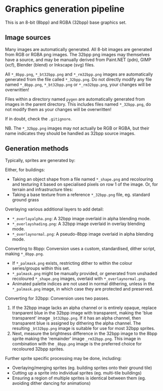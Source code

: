 # Graphics generation pipeline
This is an 8-bit (8bpp) and RGBA (32bpp) base graphics set.

## Image sources
Many images are automatically generated. All 8-bit images are generated from RGB or RGBA png images.
The 32bpp png images may themselves have a source, and may be manually derived from Paint.NET (pdn), GIMP (xcf), Blender (blend) or Inkscape (svg) files.

All `*_8bpp.png`, `*_bt32bpp.png` and `*_rm32bpp.png` images are automatically generated from the file called `*_32bpp.png`.
Do not directly modify any file named `*_8bpp.png`, `*_bt32bpp.png` or `*_rm32bpp.png`, your changes will be overwritten!

Files within a directory named `pygen` are automatically generated from images in the parent directory.
This includes files named `*_32bpp.png`, do not modify them as your changes will be overwritten!

If in doubt, check the `.gitignore`.

NB. The `*_32bpp.png` images may not actually be RGB or RGBA, but their name indicates they should be handled as 32bpp source images.

## Generation methods
Typically, sprites are generated by:

Either, for buildings:
* Taking an object shape from a file named `*_shape.png` and recolouring and texturing it based on specialised pixels on row 1 of the image.
Or, for terrain and infrastructure tiles:
* Taking a base texture from a reference `*_32bpp.png` file, eg. standard ground grass

Overlaying various additional layers to add detail:
* `*_overlayalpha.png`: A 32bpp image overlaid in alpha blending mode.
* `*_overlayshading.png`: A 32bpp image overlaid in overlay blending mode.
* `*_overlaynormal.png`: A pseudo-8bpp image overlaid in alpha blending mode.

Converting to 8bpp:
Conversion uses a custom, standardised, dither script, making `*_8bpp.png`.
* If `*_palmask.png` exists, restricting dither to within the colour series/groups within this set.
* `*_palmask.png` might be manually provided, or generated from unshaded recoloured `*_shape.png` images, overlaid with `*_overlaynormal.png`.
* Animated palette indices are not used in normal dithering, unless in the `*_palmask.png` image, in which case they are protected and preserved.

Converting for 32bpp:
Conversion uses two passes.
1. If the 32bpp image lacks an alpha channel or is entirely opaque, replace tranparent blue in the 32bpp image with transparent, making the 'blue transparent' image `_bt32bpp.png`. If it has an alpha channel, then transparent blue is assigned by dithering the alpha channel. The resulting `_bt32bpp.png` image is suitable for use for most 32bpp sprites.
2. Next, measure the brightness difference in the 32bpp image to the 8bpp sprite making the 'remainder' image `_rm32bpp.png`. This image in combination with the `_8bpp.png` image is the preferred choice for recoloured 32bpp sprites.

Further sprite specific processing may be done, including:
* Overlaying/merging sprites (eg. building sprites onto their ground tile)
* Cutting up a sprite into individual sprites (eg. multi-tile buildings)
* Ensuring a region of multiple sprites is identical between them (eg. avoiding dither dancing for animations)
